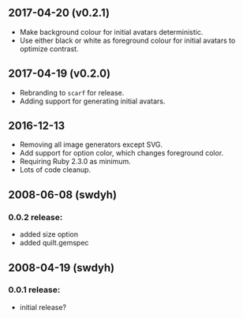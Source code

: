 ## 2017-04-20 (v0.2.1)

- Make background colour for initial avatars deterministic.
- Use either black or white as foreground colour for initial avatars to optimize contrast.

## 2017-04-19 (v0.2.0)

- Rebranding to `scarf` for release.
- Adding support for generating initial avatars.

## 2016-12-13

- Removing all image generators except SVG.
- Add support for option color, which changes foreground color.
- Requiring Ruby 2.3.0 as minimum.
- Lots of code cleanup.

## 2008-06-08 (swdyh)

### 0.0.2 release:

- added size option
- added quilt.gemspec

## 2008-04-19 (swdyh)

### 0.0.1 release:

- initial release?
